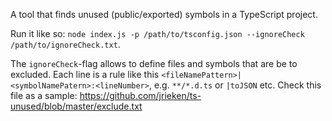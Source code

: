 A tool that finds unused (public/exported) symbols in a TypeScript project. 

Run it like so: `node index.js -p /path/to/tsconfig.json --ignoreCheck /path/to/ignoreCheck.txt`. 

The `ignoreCheck`-flag allows to define files and symbols that are be to excluded. Each line is a rule like this `<fileNamePattern>|<symbolNamePatern>:<lineNumber>`, e.g. `**/*.d.ts` or `|toJSON` etc. Check this file as a sample: https://github.com/jrieken/ts-unused/blob/master/exclude.txt

